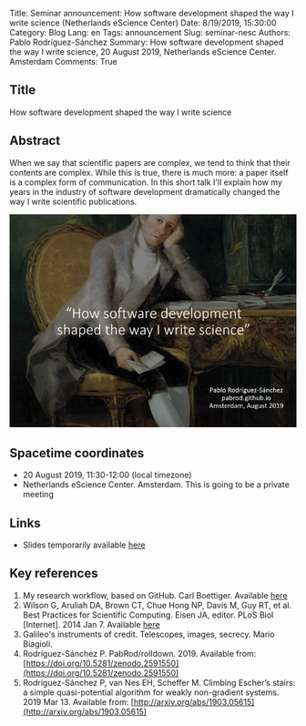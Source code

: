 Title: Seminar announcement: How software development shaped the way I write science (Netherlands eScience Center)
Date: 8/19/2019, 15:30:00
Category: Blog
Lang: en
Tags: announcement
Slug: seminar-nesc
Authors: Pablo Rodríguez-Sánchez
Summary: How software development shaped the way I write science, 20 August 2019, Netherlands eScience Center. Amsterdam
Comments: True

## Title
How software development shaped the way I write science

##  Abstract
When we say that scientific papers are complex, we tend to think that their contents are complex. While this is true, there is much more: a paper itself is a complex form of communication. In this short talk I'll explain how my years in the industry of software development dramatically changed the way I write scientific publications.

[![slides](images/2019-08/cover.png)](https://www.dropbox.com/s/ngu2pb343fqd4mz/Talk%20at%20eScience%20-%20public.pptx?dl=0)

## Spacetime coordinates
* 20 August 2019, 11:30-12:00 (local timezone)
* Netherlands eScience Center. Amsterdam. This is going to be a private meeting

## Links
- Slides temporarily available [here](https://www.dropbox.com/s/ngu2pb343fqd4mz/Talk%20at%20eScience%20-%20public.pptx?dl=0)

## Key references
1. My research workflow, based on GitHub. Carl Boettiger. Available [here](https://www.carlboettiger.info/2012/05/06/research-workflow.html)
2. Wilson G, Aruliah DA, Brown CT, Chue Hong NP, Davis M, Guy RT, et al. Best Practices for Scientific Computing. Eisen JA, editor. PLoS Biol [Internet]. 2014 Jan 7. Available [here](http://journals.plos.org/plosbiology/article?id=10.1371/journal.pbio.1001745)
3. Galileo's instruments of credit. Telescopes, images, secrecy. Mario Biagioli.
4. Rodríguez-Sánchez P. PabRod/rolldown. 2019. Available from: [https://doi.org/10.5281/zenodo.2591550](https://doi.org/10.5281/zenodo.2591550)
5. Rodríguez-Sánchez P, van Nes EH, Scheffer M. Climbing Escher’s stairs: a simple quasi-potential algorithm for weakly non-gradient systems. 2019 Mar 13. Available from: [http://arxiv.org/abs/1903.05615](http://arxiv.org/abs/1903.05615)

